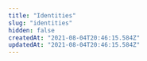 ```yaml
---
title: "Identities"
slug: "identities"
hidden: false
createdAt: "2021-08-04T20:46:15.584Z"
updatedAt: "2021-08-04T20:46:15.584Z"
---
```

